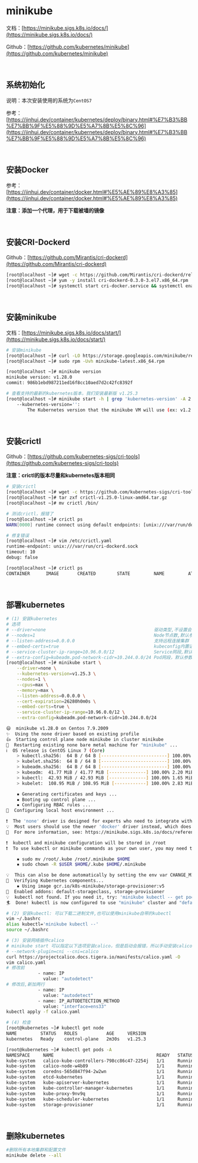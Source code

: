 # minikube

文档：[https://minikube.sigs.k8s.io/docs/](https://minikube.sigs.k8s.io/docs/)

Github：[https://github.com/kubernetes/minikube](https://github.com/kubernetes/minikube)

<br />

## 系统初始化

说明：本次安装使用的系统为`CentOS7`

参考：[https://jinhui.dev/container/kubernetes/deploy/binary.html#%E7%B3%BB%E7%BB%9F%E5%88%9D%E5%A7%8B%E5%8C%96](https://jinhui.dev/container/kubernetes/deploy/binary.html#%E7%B3%BB%E7%BB%9F%E5%88%9D%E5%A7%8B%E5%8C%96)

<br />

## 安装Docker

参考：[https://jinhui.dev/container/docker.html#%E5%AE%89%E8%A3%85](https://jinhui.dev/container/docker.html#%E5%AE%89%E8%A3%85)

**注意：添加一个代理，用于下载被墙的镜像**

<br />

## 安装CRI-Dockerd

Github：[https://github.com/Mirantis/cri-dockerd](https://github.com/Mirantis/cri-dockerd)

```bash
[root@localhost ~]# wget -c https://github.com/Mirantis/cri-dockerd/releases/download/v0.3.0/cri-dockerd-0.3.0-3.el7.x86_64.rpm
[root@localhost ~]# yum -y install cri-dockerd-0.3.0-3.el7.x86_64.rpm
[root@localhost ~]# systemctl start cri-docker.service && systemctl enable cri-docker.service
```

<br />

## 安装minikube

文档：[https://minikube.sigs.k8s.io/docs/start/](https://minikube.sigs.k8s.io/docs/start/)

```bash
# 安装minikube
[root@localhost ~]# curl -LO https://storage.googleapis.com/minikube/releases/latest/minikube-latest.x86_64.rpm
[root@localhost ~]# sudo rpm -Uvh minikube-latest.x86_64.rpm

[root@localhost ~]# minikube version
minikube version: v1.28.0
commit: 986b1ebd987211ed16f8cc10aed7d2c42fc8392f

# 查看支持的最新的kubernetes版本，我们安装最新版 v1.25.3
[root@localhost ~]# minikube start -h | grep 'kubernetes-version' -A 2
    --kubernetes-version='':
        The Kubernetes version that the minikube VM will use (ex: v1.2.3, 'stable' for v1.25.3, 'latest' for v1.25.3). Defaults to 'stable'.
```

<br />

## 安装crictl

Github：[https://github.com/kubernetes-sigs/cri-tools](https://github.com/kubernetes-sigs/cri-tools)

**注意：crictl的版本尽量和kubernetes版本相同**

```bash
# 安装crictl
[root@localhost ~]# wget -c https://github.com/kubernetes-sigs/cri-tools/releases/download/v1.25.0/crictl-v1.25.0-linux-amd64.tar.gz
[root@localhost ~]# tar zxf crictl-v1.25.0-linux-amd64.tar.gz
[root@localhost ~]# mv crictl /bin/

# 测试crictl，报错了
[root@localhost ~]# crictl ps
WARN[0000] runtime connect using default endpoints: [unix:///var/run/dockershim.sock unix:///run/containerd/containerd.sock unix:///run/crio/crio.sock unix:///var/run/cri-dockerd.sock]. As the default settings are now deprecated, you should set the endpoint instead. 

# 修复错误
[root@localhost ~]# vim /etc/crictl.yaml
runtime-endpoint: unix:///var/run/cri-dockerd.sock
timeout: 10
debug: false

[root@localhost ~]# crictl ps
CONTAINER      IMAGE       CREATED        STATE         NAME         ATTEMPT      POD ID      POD
```

<br />

## 部署kubernetes

```bash
# (1) 安装kubernetes
# 选项
# --driver=none                                         驱动类型,不设置会报错
# --nodes=1                                             Node节点数,默认参数
# --listen-address=0.0.0.0                              支持远程连接集群
# --embed-certs=true                                    kubeconfig内置证书方式,否则kubeconfig文件内会指定证书路径
# --service-cluster-ip-range=10.96.0.0/12               Service网段,默认参数
# --extra-config=kubeadm.pod-network-cidr=10.244.0.0/24 Pod网段，默认参数
[root@localhost ~]# minikube start \
    --driver=none \
    --kubernetes-version=v1.25.3 \
    --nodes=1 \
    --cpus=max \
    --memory=max \
    --listen-address=0.0.0.0 \
    --cert-expiration=26280h0m0s \
    --embed-certs=true \
    --service-cluster-ip-range=10.96.0.0/12 \
    --extra-config=kubeadm.pod-network-cidr=10.244.0.0/24

😄  minikube v1.28.0 on Centos 7.9.2009
✨  Using the none driver based on existing profile
👍  Starting control plane node minikube in cluster minikube
🔄  Restarting existing none bare metal machine for "minikube" ...
ℹ️  OS release is CentOS Linux 7 (Core)
    > kubectl.sha256:  64 B / 64 B [-------------------------] 100.00% ? p/s 0s
    > kubelet.sha256:  64 B / 64 B [-------------------------] 100.00% ? p/s 0s
    > kubeadm.sha256:  64 B / 64 B [-------------------------] 100.00% ? p/s 0s
    > kubeadm:  41.77 MiB / 41.77 MiB [--------------] 100.00% 2.20 MiB p/s 19s
    > kubectl:  42.93 MiB / 42.93 MiB [--------------] 100.00% 1.65 MiB p/s 26s
    > kubelet:  108.95 MiB / 108.95 MiB [------------] 100.00% 2.83 MiB p/s 39s

    ▪ Generating certificates and keys ...
    ▪ Booting up control plane ...
    ▪ Configuring RBAC rules ...
🤹  Configuring local host environment ...

❗  The 'none' driver is designed for experts who need to integrate with an existing VM
💡  Most users should use the newer 'docker' driver instead, which does not require root!
📘  For more information, see: https://minikube.sigs.k8s.io/docs/reference/drivers/none/

❗  kubectl and minikube configuration will be stored in /root
❗  To use kubectl or minikube commands as your own user, you may need to relocate them. For example, to overwrite your own settings, run:

    ▪ sudo mv /root/.kube /root/.minikube $HOME
    ▪ sudo chown -R $USER $HOME/.kube $HOME/.minikube

💡  This can also be done automatically by setting the env var CHANGE_MINIKUBE_NONE_USER=true
🔎  Verifying Kubernetes components...
    ▪ Using image gcr.io/k8s-minikube/storage-provisioner:v5
🌟  Enabled addons: default-storageclass, storage-provisioner
💡  kubectl not found. If you need it, try: 'minikube kubectl -- get pods -A'
🏄  Done! kubectl is now configured to use "minikube" cluster and "default" namespace by default

# (2) 安装kubectl: 可以下载二进制文件,也可以使用minikube自带的kubectl
vim ~/.bashrc
alias kubectl='minikube kubectl --'
source ~/.bashrc

# (3) 安装网络插件calico
# minikube start 可以指定以下选项安装calico，但是启动会报错，所以手动安装calico
# --network-plugin=cni --cni=calico
curl https://projectcalico.docs.tigera.io/manifests/calico.yaml -O
vim calico.yaml
# 修改前
            - name: IP
              value: "autodetect"
# 修改后,新加两行
            - name: IP
              value: "autodetect"
            - name: IP_AUTODETECTION_METHOD
              value: "interface=ens33"
kubectl apply -f calico.yaml

# (4) 检查
[root@kubernetes ~]# kubectl get node
NAME         STATUS   ROLES           AGE     VERSION
kubernetes   Ready    control-plane   2m30s   v1.25.3

[root@kubernetes ~]# kubectl get pods -A
NAMESPACE     NAME                                       READY   STATUS    RESTARTS   AGE
kube-system   calico-kube-controllers-798cc86c47-2254j   1/1     Running   0          62s
kube-system   calico-node-w4b89                          1/1     Running   0          62s
kube-system   coredns-565d847f94-2w2wn                   1/1     Running   0          2m56s
kube-system   etcd-kubernetes                            1/1     Running   0          3m9s
kube-system   kube-apiserver-kubernetes                  1/1     Running   0          3m9s
kube-system   kube-controller-manager-kubernetes         1/1     Running   0          3m11s
kube-system   kube-proxy-9nv9q                           1/1     Running   0          2m57s
kube-system   kube-scheduler-kubernetes                  1/1     Running   0          3m9s
kube-system   storage-provisioner                        1/1     Running   0          3m8s
```

<br />

## 删除kubernetes

```bash
#删除所有本地集群和配置文件
minikube delete --all
```

